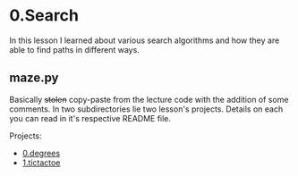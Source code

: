 # 0.Search
In this lesson I learned about various search algorithms and how they are able to find paths in different ways.

## maze.py
Basically ~~stolen~~ copy-paste from the lecture code with the addition of some comments.
In two subdirectories lie two lesson's projects. Details on each you can read in it's respective README file.

Projects:
  - [0.degrees](degrees/README.md)
  - [1.tictactoe](tictactoe/README.md)
